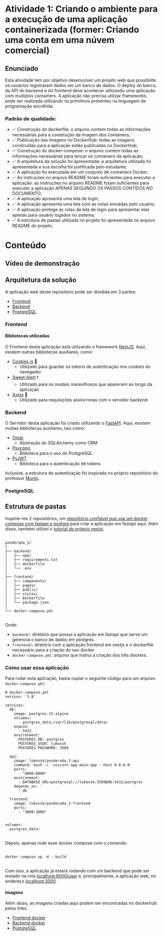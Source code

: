 # Atividade 1: Criando o ambiente para a execução de uma aplicação containerizada (former: Criando uma conta em uma núvem comercial)

## Enunciado
Esta atividade tem por objetivo desenvolver um projeto web que possibilite os usuários registrarem dados em um banco de dados. O deploy do banco, da API do backend e do frontend deve acontecer utilizando uma aplicação com multiplos containers. A aplicação não precisa utilizar frameworks, pode ser realizada utilizando os primitivos presentes na linguagem de programação escolhida.

### Padrão de qualidade:
 - ✅ Construção do dockerfile: o arquivo contem todas as informações necessárias para a construção da imagem dos containers;
 - ✅ Publicação das Imagens no DockerHub: todas as imagens construídas para a aplicação estão publicadas no DockerHub;
 - ✅ Construção do docker-compose: o arquivo contem todas as informações necessárias para lançar os containers da aplicação;
 - ✅ A arquitetura da solução foi apresentada: a arquitetura utilizada foi apresentada e sua escolha foi justificada pelo estudante;
 - ✅ A aplicação foi executada em um conjunto de containers Docker;
 - ✅ As instruções no arquivo README foram suficientes para executar a aplicação: as instruções no arquivo README foram suficientes para executar a aplicação APENAS SEGUINDO OS PASSOS CONTIDOS NO DOCUMENTO;
 - ✅ A aplicação apresenta uma tela de login;
 - ✅ A aplicação apresenta uma tela com as notas enviadas pelo usuário;
 - ✅ A aplicação protege as rotas da tela de login para apresentar elas apenas para usuário logados no sistema;
 - ✅ A estrutura de pastas utilizada no projeto foi apresentada no arquivo README do projeto.

# Conteúdo

## Vídeo de demonstração


## Arquitetura da solução
A aplicação web deste repositório pode ser dividida em 3 partes:
- [Frontend](#frontend)
- [Backend](#backend)
- [PostgreSQL](#postgresql)

### Frontend

#### Bibliotecas utilizadas
O Frontend desta aplicação está utilizando o framework [NextJS](https://nextjs.org). Aqui, existem outras bibliotecas auxiliares, como:
- [Cookies js](https://www.npmjs.com/package/js-cookie) 🍪
  - Utilizado para guardar os tokens de autenticação nos cookies do navegador
- [Sweet Alert](https://sweetalert2.github.io) ❗
  - Utilizado para os modais maravilhosos que aparecem ao longo da aplicação
- [Axios](https://axios-http.com/docs/intro) 🏃
  - Utilizado para requisições assíncronas com o servidor backend

### Backend
O Servidor desta aplicação foi criado utilizando o [FastAPI](https://fastapi.tiangolo.com). Aqui, existem muitas bibliotecas auxiliares, tais como:
- [Omar](https://collerek.github.io/ormar/)
  - Abstração do SQLAlchemy como ORM
- [Psycopg](https://www.psycopg.org/docs/)
  - Bibloteca para o uso do PostgreSQL
- [PyJWT](https://pyjwt.readthedocs.io/en/stable/)
  - Bibloteca para o autenticação de tokens

Inclusive, a estrutura de autenticação foi inspirada no próprio repositório do professor [Murilo](https://github.com/Murilo-ZC/M7-Inteli-Eng-Comp/tree/main/src/encontro03/adiciona_usuarios).

### PostgreSQL

## Estrutura de pastas
Inspirei-me 2 repositórios, um [repositório confiável que usa um docker compose com fastapi e postgre](https://testdriven.io/blog/fastapi-docker-traefik/) para criar a aplicação em fastapi aqui. Além disso, também utilizei o [tutorial do próprio nextjs](https://nextjs.org/docs/pages/building-your-application/deploying).

<pre> <code>
ponderada_1/
│
├── backend/
|   ├── app/
│   ├── requirements.txt
│   ├── dockerfile
|   └── .env
│
├── frontend/
|   ├── components/
│   ├── pages/
│   ├── public/
│   ├── styles/
│   ├── Dockerfile
|   └── package.json
│
└── docker-compose.yml
</code> </pre>
Onde:
- ```backend/```: diretório que possui a aplicação em fastapi que serve um gerencia o banco de dados em postgres.
- ```frontend/```: diretório com a aplicação frontend em nextjs e o dockerfile necessário para a criação do seu docker.
- ```docker-compose.yml```: arquivo que instrui a criação dos três dockers.

### Como usar essa aplicação
Para rodar esta aplicação, basta copiar o seguinte código para um arquivo ```docker-compose.yml```:
<pre><code># docker-compose.yml
version: '3.8'

services:
  db:
    image: postgres:15-alpine
    volumes:
      - postgres_data:/var/lib/postgresql/data/
    expose:
      - 5432
    environment:
      POSTGRES_DB: postgres
      POSTGRES_USER: lukovsk
      POSTGRES_PASSWORD: 3569

  api:
    image: lukovsk/ponderada_2-api
    command: bash -c 'uvicorn app.main:app --host 0.0.0.0'
    ports:
      - "8000:8000"
    environment:
      - DATABASE_URL=postgresql://lukovsk:3569@db:5432/postgres
    depends_on:
      - db

  frontend:
    image: lukovsk/ponderada_2-frontend
    ports:
      - "3000:3000"
    

volumes:
  postgres_data:
</code>
</pre>

Depois, apenas rode esse docker compose com o comando:

<pre> <code>
docker compose up -d --build
</code> </pre>

Com isso, a aplicação já estará rodando com um backend que pode ser testado na rota [localhost:8000/user](localhost:8000/user) e, principalmente, a aplicação web, no endereço [localhost:3000](localhost:3000).

#### Imagens
Além disso, as imagens criadas aqui podem ser encontradas no dockerhub pelos links:
- [Frontend docker](https://hub.docker.com/r/lukovsk/ponderada_2-frontend)
- [Backend docker](https://hub.docker.com/r/lukovsk/ponderada_2-api)
- [PostgreSQL](https://hub.docker.com/_/postgres)